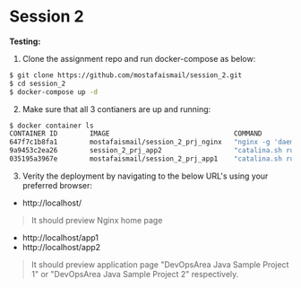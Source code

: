 # Session 2

**Testing:**
1) Clone the assignment repo and run docker-compose as below:

````sh
$ git clone https://github.com/mostafaismail/session_2.git
$ cd session_2
$ docker-compose up -d
````

2) Make sure that all 3 contianers are up and running:

```sh
$ docker container ls
CONTAINER ID        IMAGE                               COMMAND                  CREATED             STATUS                      PORTS                    NAMES
647f7c1b8fa1        mostafaismail/session_2_prj_nginx   "nginx -g 'daemon of…"   25 minutes ago      Up 25 minutes               0.0.0.0:80->80/tcp       nginxserver
9a9453c2ea26        session_2_prj_app2                  "catalina.sh run"        25 minutes ago      Up 25 minutes (unhealthy)   0.0.0.0:6062->8080/tcp   cont-app2
035195a3967e        mostafaismail/session_2_prj_app1    "catalina.sh run"        35 minutes ago      Up 25 minutes (unhealthy)   0.0.0.0:6061->8080/tcp   cont-app1
````

3) Verity the deployment by navigating to the below URL's using your preferred browser:

- http://localhost/
> It should preview Nginx home page

- http://localhost/app1
- http://localhost/app2
> It should preview application page "DevOpsArea Java Sample Project 1" or "DevOpsArea Java Sample Project 2" respectively.
